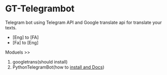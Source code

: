 # GT-Telegrambot
Telegram bot using Telegram API and Google translate api for translate your texts.

  - [Eng] to [FA] 
  - [Fa] to [Eng]

Moduels >>
  1. googletrans(should install)
  2. PythonTelegramBot(how to [install and Docs](https://python-telegram-bot.org/))
